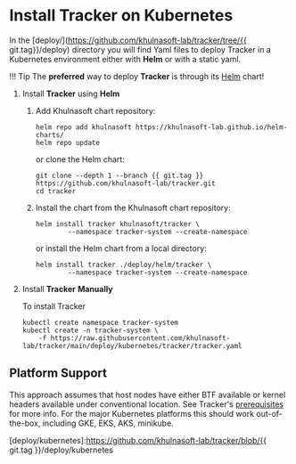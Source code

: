 # Install **Tracker** on Kubernetes

In the [deploy/](https://github.com/khulnasoft-lab/tracker/tree/{{ git.tag}}/deploy) directory you will find Yaml files to deploy Tracker
in a Kubernetes environment either with **Helm** or with a static yaml.

!!! Tip
    The **preferred** way to deploy **Tracker** is through its [Helm] chart!

[Helm]: https://helm.sh

1. Install **Tracker** using **Helm**

	1. Add Khulnasoft chart repository:

		```console
		helm repo add khulnasoft https://khulnasoft-lab.github.io/helm-charts/
		helm repo update
		```

		or clone the Helm chart:

		```console
		git clone --depth 1 --branch {{ git.tag }} https://github.com/khulnasoft-lab/tracker.git
		cd tracker
		```


	2. Install the chart from the Khulnasoft chart repository:

		```console
		helm install tracker khulnasoft/tracker \
				--namespace tracker-system --create-namespace
		```
  
		or install the Helm chart from a local directory:

		```console
		helm install tracker ./deploy/helm/tracker \
				--namespace tracker-system --create-namespace
		```

2. Install **Tracker** **Manually**

    To install Tracker 
    
    ```console
    kubectl create namespace tracker-system
    kubectl create -n tracker-system \
        -f https://raw.githubusercontent.com/khulnasoft-lab/tracker/main/deploy/kubernetes/tracker/tracker.yaml
    ```

[HERE]: https://github.com/khulnasoft-lab/postee/blob/main/cfg.yaml

## Platform Support

This approach assumes that host nodes have either BTF available or kernel
headers available under conventional location. See Tracker's
[prerequisites](../installing/prerequisites.md) for more info. For the major
Kubernetes platforms this should work out-of-the-box, including GKE, EKS, AKS,
minikube.

[deploy/kubernetes]:https://github.com/khulnasoft-lab/tracker/blob/{{ git.tag }}/deploy/kubernetes
